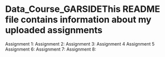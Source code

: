 # Data_Course_GARSIDEThis README file contains information about my uploaded assignments
Assignment 1:
Assignment 2:
Assignment 3:
Assignment 4
Assignment 5
Assignment 6:
Assignment 7:
Assignment 8:
